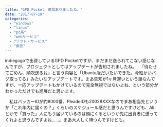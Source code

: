 ```yaml
---
title: "GPD Pocket、進展ありましたね。"
date: "2017-07-18"
categories: 
  - "windows"
  - "linux"
  - "pc系"
  - "webサービス"
  - "ソフト・サービス"
  - "戯言"
---
```


indiegogoで出資しているGPD Pocketですが、まだまだ送られてこない感じなんですが、プロジェクトとしてはアップデートが告知されましたね。 　「待たせてごめん、順次送るね」と言う内容と「Ubuntu版だいたいできた。今細かいバグ取ってる」みたいなアップデートです。まあ告知が1ヶ月遅いという話なんですが、一応アップデートもかけているので完全無視ではないよね、という部分がわかっただけでも進展だと思います。

　私はバッカーIDが約8000番、PleadeIDも20028XXXなのでまあ相当先というか「これ年内に届くの？」くらいのスケジュール感だと思うんですけども、Aliとかで「買った」人にもう届いているのは頭にくるというか先に出資者に送ってくれよと思うんですよね……。まあ大人しく待つんですけども。

